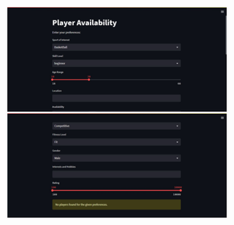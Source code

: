 <img src = "https://github.com/Spinachboul/DevSOC-Hackathon/blob/main/photo1.JPG">
<img src = "https://github.com/Spinachboul/DevSOC-Hackathon/blob/main/photo2.JPG">
